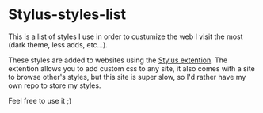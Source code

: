 # Stylus-styles-list

This is a list of styles I use in order to custumize the web I visit the most (dark theme, less adds, etc...).

These styles are added to websites using the [Stylus extention](https://chrome.google.com/webstore/detail/stylus/clngdbkpkpeebahjckkjfobafhncgmne).
The extention allows you to add custom css to any site, it also comes with a site to browse other's styles, but this site is super slow, so I'd rather have my own repo to store my styles.

Feel free to use it ;)
